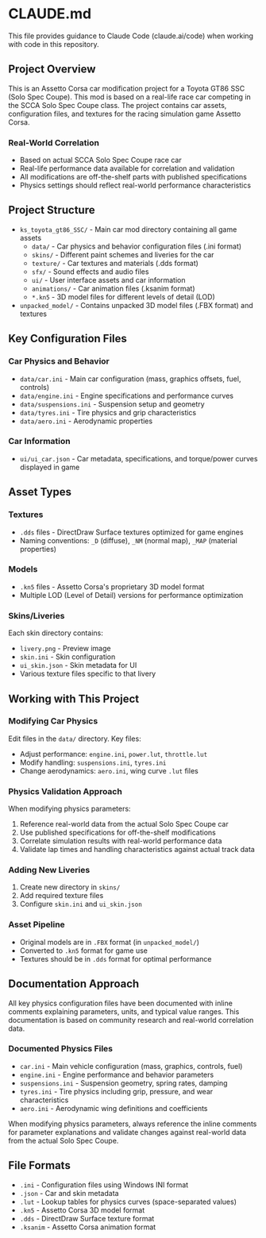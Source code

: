# CLAUDE.md

This file provides guidance to Claude Code (claude.ai/code) when working with code in this repository.

## Project Overview

This is an Assetto Corsa car modification project for a Toyota GT86 SSC (Solo Spec Coupe). This mod is based on a real-life race car competing in the SCCA Solo Spec Coupe class. The project contains car assets, configuration files, and textures for the racing simulation game Assetto Corsa.

### Real-World Correlation
- Based on actual SCCA Solo Spec Coupe race car
- Real-life performance data available for correlation and validation
- All modifications are off-the-shelf parts with published specifications
- Physics settings should reflect real-world performance characteristics

## Project Structure

- `ks_toyota_gt86_SSC/` - Main car mod directory containing all game assets
  - `data/` - Car physics and behavior configuration files (.ini format)
  - `skins/` - Different paint schemes and liveries for the car
  - `texture/` - Car textures and materials (.dds format)
  - `sfx/` - Sound effects and audio files
  - `ui/` - User interface assets and car information
  - `animations/` - Car animation files (.ksanim format)
  - `*.kn5` - 3D model files for different levels of detail (LOD)
- `unpacked_model/` - Contains unpacked 3D model files (.FBX format) and textures

## Key Configuration Files

### Car Physics and Behavior
- `data/car.ini` - Main car configuration (mass, graphics offsets, fuel, controls)
- `data/engine.ini` - Engine specifications and performance curves
- `data/suspensions.ini` - Suspension setup and geometry
- `data/tyres.ini` - Tire physics and grip characteristics
- `data/aero.ini` - Aerodynamic properties

### Car Information
- `ui/ui_car.json` - Car metadata, specifications, and torque/power curves displayed in game

## Asset Types

### Textures
- `.dds` files - DirectDraw Surface textures optimized for game engines
- Naming conventions: `_D` (diffuse), `_NM` (normal map), `_MAP` (material properties)

### Models
- `.kn5` files - Assetto Corsa's proprietary 3D model format
- Multiple LOD (Level of Detail) versions for performance optimization

### Skins/Liveries
Each skin directory contains:
- `livery.png` - Preview image
- `skin.ini` - Skin configuration
- `ui_skin.json` - Skin metadata for UI
- Various texture files specific to that livery

## Working with This Project

### Modifying Car Physics
Edit files in the `data/` directory. Key files:
- Adjust performance: `engine.ini`, `power.lut`, `throttle.lut`
- Modify handling: `suspensions.ini`, `tyres.ini`
- Change aerodynamics: `aero.ini`, wing curve `.lut` files

### Physics Validation Approach
When modifying physics parameters:
1. Reference real-world data from the actual Solo Spec Coupe car
2. Use published specifications for off-the-shelf modifications
3. Correlate simulation results with real-world performance data
4. Validate lap times and handling characteristics against actual track data

### Adding New Liveries
1. Create new directory in `skins/`
2. Add required texture files
3. Configure `skin.ini` and `ui_skin.json`

### Asset Pipeline
- Original models are in `.FBX` format (in `unpacked_model/`)
- Converted to `.kn5` format for game use
- Textures should be in `.dds` format for optimal performance

## Documentation Approach

All key physics configuration files have been documented with inline comments explaining parameters, units, and typical value ranges. This documentation is based on community research and real-world correlation data.

### Documented Physics Files
- `car.ini` - Main vehicle configuration (mass, graphics, controls, fuel)
- `engine.ini` - Engine performance and behavior parameters
- `suspensions.ini` - Suspension geometry, spring rates, damping
- `tyres.ini` - Tire physics including grip, pressure, and wear characteristics
- `aero.ini` - Aerodynamic wing definitions and coefficients

When modifying physics parameters, always reference the inline comments for parameter explanations and validate changes against real-world data from the actual Solo Spec Coupe.

## File Formats
- `.ini` - Configuration files using Windows INI format
- `.json` - Car and skin metadata
- `.lut` - Lookup tables for physics curves (space-separated values)
- `.kn5` - Assetto Corsa 3D model format
- `.dds` - DirectDraw Surface texture format
- `.ksanim` - Assetto Corsa animation format